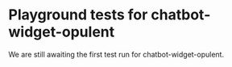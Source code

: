 # Playground tests for chatbot-widget-opulent
We are still awaiting the first test run for chatbot-widget-opulent.
